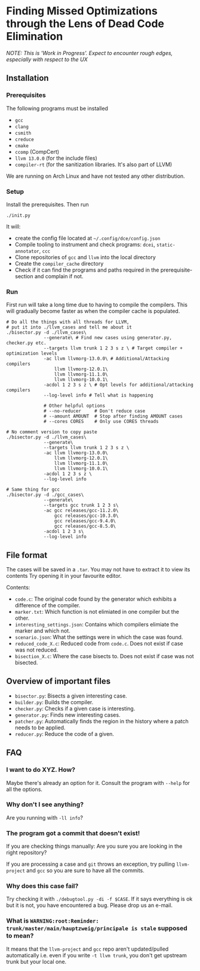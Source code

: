 # Finding Missed Optimizations through the Lens of Dead Code Elimination

*NOTE: This is 'Work in Progress'. Expect to encounter rough edges, especially with respect to the UX*

## Installation

### Prerequisites
The following programs must be installed
- `gcc`
- `clang`
- `csmith`
- `creduce`
- `cmake`
- `ccomp` (CompCert)
- `llvm 13.0.0` (for the include files)
- `compiler-rt` (for the sanitization libraries. It's also part of LLVM)

We are running on Arch Linux and have not tested any other distribution.

### Setup
Install the prerequisites.
Then run 
```
./init.py
```
It will:
- create the config file located at `~/.config/dce/config.json`
- Compile tooling to instrument and check programs: `dcei`, `static-annotator`, `ccc`
- Clone repositories of `gcc` and `llvm` into the local directory
- Create the `compiler_cache` directory
- Check if it can find the programs and paths required in the prerequisite-section and complain if not.

### Run
First run will take a long time due to having to compile the compilers.
This will gradually become faster as when the compiler cache is populated.
```
# Do all the things with all threads for LLVM, 
# put it into ./llvm_cases and tell me about it
./bisector.py -d ./llvm_cases\
              --generate\ # Find new cases using generator.py, checker.py etc.
              --targets llvm trunk 1 2 3 s z \ # Target compiler + optimization levels
              -ac llvm llvmorg-13.0.0\ # Additional/Attacking compilers
                  llvm llvmorg-12.0.1\
                  llvm llvmorg-11.1.0\
                  llvm llvmorg-10.0.1\
              -acdol 1 2 3 s z \ # Opt levels for additional/attacking compilers
              --log-level info # Tell what is happening
              
              # Other helpful options
              # --no-reducer     # Don't reduce case
              # --amount AMOUNT  # Stop after finding AMOUNT cases
              # --cores CORES    # Only use CORES threads

# No comment version to copy paste
./bisector.py -d ./llvm_cases\
              --generate\
              --targets llvm trunk 1 2 3 s z \
              -ac llvm llvmorg-13.0.0\
                  llvm llvmorg-12.0.1\
                  llvm llvmorg-11.1.0\
                  llvm llvmorg-10.0.1\
              -acdol 1 2 3 s z \
              --log-level info

# Same thing for gcc 
./bisector.py -d ./gcc_cases\
              --generate\
              --targets gcc trunk 1 2 3 s\
              -ac gcc releases/gcc-11.2.0\
                  gcc releases/gcc-10.3.0\
                  gcc releases/gcc-9.4.0\
                  gcc releases/gcc-8.5.0\
              -acdol 1 2 3 s\
              --log-level info
```

## File format
The cases will be saved in a `.tar`. You may not have to extract it to view its contents 
Try opening it in your favourite editor.

Contents:
- `code.c`: The original code found by the generator which exhibits a difference of the compiler.
- `marker.txt`: Which function is not elimiated in one compiler but the other.
- `interesting_settings.json`: Contains which compilers elimiate the marker and which not.
- `scenario.json`: What the settings were in which the case was found.
- `reduced_code_X.c`: Reduced code from `code.c`. Does not exist if case was not reduced.
- `bisection_X.c`: Where the case bisects to. Does not exist if case was not bisected.


## Overview of important files
- `bisector.py`: Bisects a given interesting case.
- `builder.py`: Builds the compiler.
- `checker.py`: Checks if a given case is interesting.
- `generator.py`: Finds new interesting cases.
- `patcher.py`: Automatically finds the region in the history where a patch needs to be applied.
- `reducer.py`: Reduce the code of a given.

## FAQ
### I want to do XYZ. How?
Maybe there's already an option for it. Consult the program with `--help` for all the options.

### Why don't I see anything?
Are you running with `-ll info`?

### The program got a commit that doesn't exist!
If you are checking things manually: Are you sure you are looking in the right repository?

If you are processing a case and `git` throws an exception, try pulling `llvm-project` and `gcc` so you are sure to have all the commits.

### Why does this case fail?
Try checking it with `./debugtool.py -di -f $CASE`. If it says everything is ok but it is not, you have encountered a bug. Please drop us an e-mail.

### What is `WARNING:root:Reminder: trunk/master/main/hauptzweig/principale is stale` supposed to mean?
It means that the `llvm-project` and `gcc` repo aren't updated/pulled automatically i.e. even if you write `-t llvm trunk`, you don't get upstream trunk but your local one.
